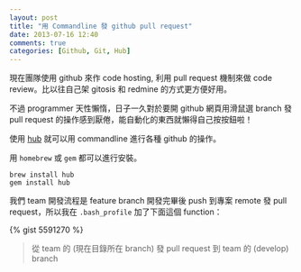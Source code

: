 ```yaml
---
layout: post
title: "用 Commandline 發 github pull request"
date: 2013-07-16 12:40
comments: true
categories: [Github, Git, Hub]
---
```


現在團隊使用 github 來作 code hosting, 利用 pull request 機制來做 code review。比以往自己架 gitosis 和 redmine 的方式更方便好用。

不過 programmer 天性懶惰，日子一久對於要開 github 網頁用滑鼠選 branch 發 pull request 的操作感到厭倦，能自動化的東西就懶得自己按按鈕啦！

使用 [hub](https://github.com/github/hub) 就可以用 commandline 進行各種 github 的操作。
<!--more-->
用 `homebrew` 或 `gem` 都可以進行安裝。

```
brew install hub
gem install hub
```

我們 team 開發流程是 feature branch 開發完畢後 push 到專案 remote 發 pull request，所以我在 `.bash_profile` 加了下面這個 function：

{% gist 5591270 %}

> 從 team 的 (現在目錄所在 branch) 發 pull request 到 team 的 (develop) branch